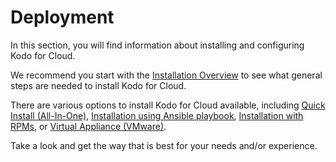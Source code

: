 # Deployment

In this section, you will find information about installing and configuring Kodo for Cloud. 

We recommend you start with the [Installation Overview](installation-overview.md) to see what general steps are needed to install Kodo for Cloud.

There are various options to install Kodo for Cloud available, including [Quick Install \(All-In-One\)](quick-install-all-in-one.md), [Installation using Ansible playbook](installation-using-ansible-playbook.md), [Installation with RPMs](installation-with-rpms.md), or [Virtual Appliance \(VMware\)](virtual-appliance-vmware.md). 



Take a look and get the way that is best for your needs and/or experience.

